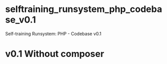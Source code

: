 # selftraining_runsystem_php_codebase_v0.1
Self-training Runsystem: PHP - Codebase v0.1
# v0.1 Without composer
